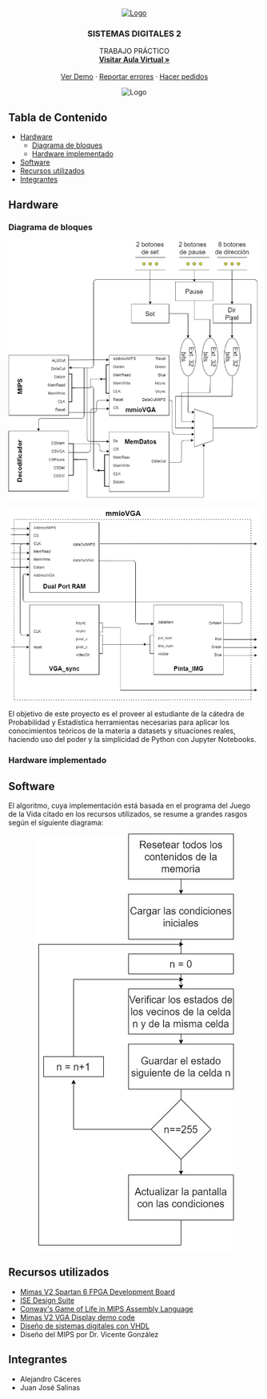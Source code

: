<br />
<p align="center">
  <a href="https://github.com/github_username/Laboratorio">
    <img src="https://www.extremetech.com/wp-content/uploads/2019/05/MIPS-Banner-223x126.jpg" alt="Logo" width="640" height="160">
  </a>

  <h3 align="center">SISTEMAS DIGITALES 2</h3>

  <p align="center">
    TRABAJO PRÁCTICO
    <br />
    <a href="https://eaula.ing.una.py/course/view.php?id=34"><strong>Visitar Aula Virtual »</strong></a>
    <br />
    <br />
    <a href="https://github.com/pyefiuna/Laboratorio">Ver Demo</a>
    ·
    <a href="https://github.com/pyefiuna/Laboratorio/issues">Reportar errores</a>
    ·
    <a href="https://github.com/pyefiuna/Laboratorio/issues">Hacer pedidos</a>
  </p>
</p>

<p align="center">
<img src="https://www.smbc-comics.com/comics/1586708147-20200412b.png" alt="Logo">
</p>

## Tabla de Contenido

* [Hardware](#hardware)
  * [Diagrama de bloques](#diagrama-de-bloques)
  * [Hardware implementado](#hardware-implementado)
* [Software](#software)
* [Recursos utilizados](#recursos-utilizados)
* [Integrantes](#integrantes)



<!-- SOBRE EL PROYECTO -->
## Hardware

### Diagrama de bloques
![Diagrama de bloques principal](main_block_diagram.jpg)

![Diagrama de bloques del mmioVGA](mmioVGA_block_diagram.jpg)

El objetivo de este proyecto es el proveer al estudiante de la cátedra de Probabilidad y Estadística herramientas necesarias para aplicar los conocimientos teóricos de la materia a datasets y situaciones reales, haciendo uso del poder y la simplicidad de Python con Jupyter Notebooks.


### Hardware implementado

## Software

El algoritmo, cuya implementación está basada en el programa del Juego de la Vida citado en los recursos utilizados, se resume a grandes rasgos según el siguiente diagrama:

<p align="center">
  <img src="GoL_flowchart.jpg" alt="alternate text">
</p>



## Recursos utilizados

* [Mimas V2 Spartan 6 FPGA Development Board](https://numato.com/product/mimas-v2-spartan-6-fpga-development-board-with-ddr-sdram/)
* [ISE Design Suite](https://www.xilinx.com/products/design-tools/ise-design-suite.html)
* [Conway's Game of Life in MIPS Assembly Language](https://github.com/hackmak/GoL-MIPS)
* [Mimas V2 VGA Display demo code](https://github.com/numato/samplecode/tree/master/FPGA/MimasV2/mimasV2Demo/src/MimasV2VGA)
* [Diseño de sistemas digitales con VHDL](https://burjcdigital.urjc.es/handle/10115/5700)
* Diseño del MIPS por Dr. Vicente González

## Integrantes

* Alejandro Cáceres
* Juan José Salinas



[product-screenshot]: https://fiverr-res.cloudinary.com/images/t_main1,q_auto,f_auto,q_auto,f_auto/gigs/166073512/original/8d38f82581e58de40ed5b587ce6d15aaaac49bf2/solve-data-science-machine-learning-deep-learning-problems.png
